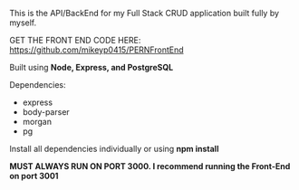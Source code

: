 This is the API/BackEnd for my Full Stack CRUD application built fully by myself.

GET THE FRONT END CODE HERE:
https://github.com/mikeyp0415/PERNFrontEnd


Built using <strong>Node, Express, and PostgreSQL</strong>

Dependencies:
- express
- body-parser
- morgan
- pg

Install all dependencies individually or using <strong>npm install</strong>

<strong>MUST ALWAYS RUN ON PORT 3000. I recommend running the Front-End on port 3001</strong>
